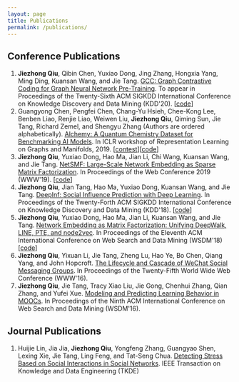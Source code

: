 ```yaml
---
layout: page
title: Publications
permalink: /publications/
---
```


## Conference Publications

1.  **Jiezhong Qiu**, Qibin Chen, Yuxiao Dong, Jing Zhang, Hongxia Yang, Ming Ding, Kuansan Wang, and Jie Tang. [GCC: Graph Contrastive Coding for Graph Neural Network Pre-Training](https://arxiv.org/abs/2006.09963). To appear in Proceedings of the Twenty-Sixth ACM SIGKDD International Conference on Knowledge Discovery and Data Mining (KDD'20). [[code](https://github.com/THUDM/GCC)]
1.  Guangyong Chen, Pengfei Chen, Chang-Yu Hsieh, Chee-Kong Lee, Benben Liao, Renjie Liao, Weiwen Liu, **Jiezhong Qiu**, Qiming Sun, Jie Tang, Richard Zemel, and Shengyu Zhang (Authors are ordered alphabetically). [Alchemy: A Quantum Chemistry Dataset for Benchmarking AI Models](https://arxiv.org/abs/1906.09427). In ICLR workshop of Representation Learning on Graphs and Manifolds, 2019. [[contest](https://alchemy.tencent.com)][[code](https://github.com/tencent-alchemy/Alchemy)]
1.	**Jiezhong Qiu**, Yuxiao Dong, Hao Ma, Jian Li, Chi Wang, Kuansan Wang, and Jie Tang. [NetSMF: Large-Scale Network Embedding as Sparse Matrix Factorization](https://arxiv.org/abs/1906.11156). In Proceedings of the Web Conference 2019 (WWW'19). [[code](https://github.com/xptree/NetSMF)]
1.  **Jiezhong Qiu**, Jian Tang, Hao Ma, Yuxiao Dong, Kuansan Wang, and Jie Tang. [DeepInf: Social Influence Prediction with Deep Learning](https://arxiv.org/abs/1807.05560). In Proceedings of the Twenty-Forth ACM SIGKDD International Conference on Knowledge Discovery and Data Mining (KDD'18). [[code](https://github.com/xptree/DeepInf)]
1.  **Jiezhong Qiu**, Yuxiao Dong, Hao Ma, Jian Li, Kuansan Wang, and Jie Tang. [Network Embedding as Matrix Factorization: Unifying DeepWalk, LINE, PTE, and node2vec](https://arxiv.org/abs/1710.02971). In Proceedings of the Eleventh ACM International Conference on Web Search and Data Mining (WSDM'18) [[code](https://github.com/xptree/NetMF)]
1.  **Jiezhong Qiu**, Yixuan Li, Jie Tang, Zheng Lu, Hao Ye, Bo Chen, Qiang Yang, and John Hopcroft. [The Lifecycle and Cascade of WeChat Social Messaging Groups](https://arxiv.org/abs/1512.07831). In Proceedings of the Twenty-Fifth World Wide Web Conference (WWW'16).
1.  **Jiezhong Qiu**, Jie Tang, Tracy Xiao Liu, Jie Gong, Chenhui Zhang, Qian Zhang, and Yufei Xue. [Modeling and Predicting Learning Behavior in MOOCs](http://keg.cs.tsinghua.edu.cn/jietang/publications/WSDM16-Qiu-et-al-Modeling-Behavior-in-MOOCs.pdf). In Proceedings of the Ninth ACM International Conference on Web Search and Data Mining (WSDM'16).

## Journal Publications

1.  Huijie Lin, Jia Jia, **Jiezhong Qiu**, Yongfeng Zhang, Guangyao Shen, Lexing Xie, Jie Tang, Ling Feng, and Tat-Seng Chua. [Detecting Stress Based on Social Interactions in Social Networks](http://keg.cs.tsinghua.edu.cn/jietang/publications/TKDE17-Lin-et-al-stress_detection.pdf). IEEE Transaction on Knowledge and Data Engineering (TKDE)
